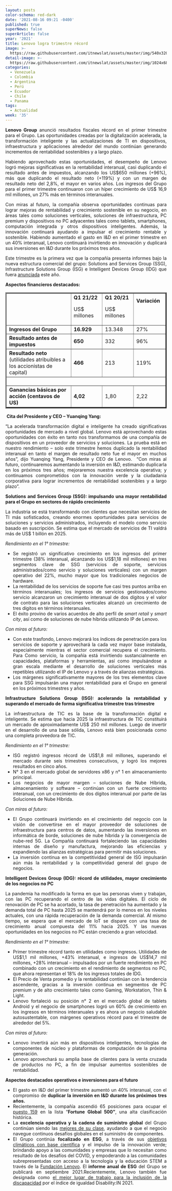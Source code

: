 ```yaml
---
layout: posts
color-schema: red-dark
date: '2021-08-16 09:21 -0400'
published: true
superNews: false
superArticle: false
year: '2021'
title: Lenovo logra trimestre récord
image: >-
  https://raw.githubusercontent.com/itnewslat/assets/master/img/540x320/Logro-gerencial-p.jpg
detail-image: >-
  https://raw.githubusercontent.com/itnewslat/assets/master/img/1024x680/Logro-gerencial-g.jpg
categories:
  - Venezuela
  - Colombia
  - Argentina
  - Perú
  - Ecuador
  - Chile
  - Panama
tags:
  - Actualidad
week: '35'
---
```

<p style="text-align: justify;"><strong>Lenovo Group</strong> anunció resultados fiscales récord en el primer trimestre para el Grupo. Las oportunidades creadas por la digitalización acelerada, la transformación inteligente y las actualizaciones de TI en dispositivos, infraestructura y aplicaciones alrededor del mundo continúan generando incrementos de rentabilidad sostenibles y a largo plazo.</p>
<p style="text-align: justify;">Habiendo aprovechado estas oportunidades, el desempeño de Lenovo logró mejoras significativas en la rentabilidad interanual, casi duplicando el resultado antes de impuestos, alcanzando los US$650 millones (+96%), más que duplicando el resultado neto (+119%) y con un margen de resultado neto del 2,8%, el mayor en varios años. Los ingresos del Grupo para el primer trimestre continuaron con un híper crecimiento de US$ 16,9 mil millones, un 27% más en términos interanuales.</p>
<p style="text-align: justify;">Con miras al futuro, la compañía observa oportunidades continuas para lograr mejoras de rentabilidad y crecimiento sostenible en su negocio, en áreas tales como soluciones verticales, soluciones de infraestructura, PC premium y dispositivos no PC adyacentes tales como tablets, smartphones, computación integrada y otros dispositivos inteligentes. Además, la innovación continuará ayudando a impulsar el crecimiento rentable y sostenible. Habiendo aumentado el gasto en I&amp;D en el primer trimestre en un 40% interanual, Lenovo continuará invirtiendo en innovación y duplicará sus inversiones en I&amp;D durante los próximos tres años.</p>
<p style="text-align: justify;">Este trimestre es la primera vez que la compañía presenta informes bajo la nueva estructura comercial del grupo: Solutions and Services Group (SSG), Infrastructure Solutions Group (ISG) e Intelligent Devices Group (IDG) que fuera <a href="https://news.lenovo.com/pressroom/press-releases/long-term-sustainable-growth-strategy-drives-record-results-for-second-consecutive-quarter/">anunciada</a> este año.</p>
<p style="text-align: justify;"><strong>Aspectos financieros destacados:</strong></p>

<table border="3" cellpadding="3">
<tbody>
<tr>
<td width="310">&nbsp;</td>
<td width="104"><strong>Q1 21/22</strong>

US$ millones</td>
<td width="104"><strong>Q1 20/21</strong>

US$ millones</td>
<td width="94"><strong>Variación</strong>

&nbsp;</td>
</tr>
<tr>
<td width="310"><strong>Ingresos del Grupo</strong></td>
<td width="104"><strong>16.929</strong></td>
<td width="104">13.348</td>
<td width="94">27%</td>
</tr>
<tr>
<td width="310"><strong>Resultado antes de impuestos</strong></td>
<td width="104"><strong>650</strong></td>
<td width="104">332</td>
<td width="94">96%</td>
</tr>
<tr>
<td width="310"><strong>Resultado neto </strong>(utilidades atribuibles a los accionistas de capital)</td>
<td width="104"><strong>466</strong></td>
<td width="104">213</td>
<td width="94">119%</td>
</tr>
<tr>
<td colspan="4" width="612">&nbsp;</td>
</tr>
<tr>
<td width="310"><strong>Ganancias básicas por acción (centavos de US)</strong></td>
<td width="104"><strong>4,02</strong></td>
<td width="104">1,80</td>
<td width="94">2,22</td>
</tr>
</tbody>
</table>
<p style="text-align: justify;"> <strong>Cita del Presidente y CEO – Yuanqing Yang:</strong></p>
<p style="text-align: justify;">“La acelerada transformación digital e inteligente ha creado significativas oportunidades de mercado a nivel global. Lenovo está aprovechando estas oportunidades con éxito en tanto nos transformamos de una compañía de dispositivos en un proveedor de servicios y soluciones. La prueba está en nuestro rendimiento – solo este trimestre hemos duplicado la rentabilidad interanual en tanto el margen de resultado neto fue el mayor en muchos años”, dijo Yuanqing Yang, Presidente y CEO de Lenovo.  “Con miras al futuro, continuaremos aumentando la inversión en I&amp;D, estimando duplicarla en los próximos tres años; mejoraremos nuestra excelencia operativa; y continuamos comprometidos con la innovación verde y la ciudadanía corporativa para lograr incrementos de rentabilidad sostenibles y a largo plazo”.</p>
<p style="text-align: justify;"><strong>Solutions and Services Group (SSG): impulsando una mayor rentabilidad para el Grupo en sectores de rápido crecimiento</strong></p>
<p style="text-align: justify;">La industria se está transformando con clientes que necesitan servicios de TI más sofisticados, creando enormes oportunidades para servicios de soluciones y servicios administrados, incluyendo el modelo como servicio basado en suscripción. Se estima que el mercado de servicios de TI valdrá más de US$ 1 billón en 2025.</p>
<p style="text-align: justify;"><em>Rendimiento en el 1° trimestre:</em></p>

<ul style="text-align: justify;">
	<li>Se registró un significativo crecimiento en los ingresos del primer trimestre (38% interanual, alcanzando los US$1,18 mil millones) en tres segmentos clave de SSG (servicios de soporte, servicios administrados/como servicio y soluciones verticales) con un margen operativo del 22%, mucho mayor que los tradicionales negocios de hardware.</li>
	<li>La rentabilidad de los servicios de soporte fue casi tres puntos arriba en términos interanuales; los ingresos de servicios gestionados/como servicio alcanzaron un crecimiento interanual de dos dígitos y el valor de contrato para las soluciones verticales alcanzó un crecimiento de tres dígitos en términos interanuales.</li>
	<li>El éxito provino de varios acuerdos de alto perfil de <em>smart retail</em> y <em>smart city</em>, así como de soluciones de nube híbrida utilizando IP de Lenovo.</li>
</ul>
<p style="text-align: justify;"><em>Con miras al futuro:</em></p>

<ul style="text-align: justify;">
	<li>Con este trasfondo, Lenovo mejorará los índices de penetración para los servicios de soporte y aprovechará la cada vez mayor base instalada, especialmente mientras el sector comercial recupera el crecimiento. Para Como servicio, la compañía está invirtiendo sustancialmente en capacidades, plataformas y herramientas, así como impulsándose a gran escala mediante el desarrollo de soluciones verticales más repetibles utilizando el IP de Lenovo y a través de alianzas estratégicas.</li>
	<li>Los márgenes significativamente mayores de los tres elementos clave para SSG impulsarán una mayor rentabilidad para el Grupo en general en los próximos trimestres y años.</li>
</ul>
<p style="text-align: justify;"><strong>Infrastructure Solutions Group (ISG): acelerando la rentabilidad y superando el mercado de forma significativa trimestre tras trimestre</strong></p>
<p style="text-align: justify;">La infraestructura de TIC es la base de la transformación digital e inteligente. Se estima que hacia 2025 la infraestructura de TIC constituirá un mercado de aproximadamente US$ 250 mil millones. Luego de invertir en el desarrollo de una base sólida, Lenovo está bien posicionada como una completa proveedora de TIC.</p>
<p style="text-align: justify;"><em>Rendimiento en el 1° trimestre:</em></p>

<ul style="text-align: justify;">
	<li>ISG registró ingresos récord de US$1,8 mil millones, superando el mercado durante seis trimestres consecutivos, y logró los mejores resultados en cinco años.</li>
	<li>N° 3 en el mercado global de servidores x86 y n° 1 en almacenamiento principal.</li>
	<li>Los negocios de mayor margen – soluciones de Nube Híbrida, almacenamiento y software – continúan con un fuerte crecimiento interanual, con un crecimiento de dos dígitos interanual por parte de las Soluciones de Nube Híbrida.</li>
</ul>
<p style="text-align: justify;"><em>Con miras al futuro:</em></p>

<ul style="text-align: justify;">
	<li>El Grupo continuará invirtiendo en el crecimiento del negocio con la visión de convertirse en el mayor proveedor de soluciones de infraestructura para centros de datos, aumentando las inversiones en informática de borde, soluciones de nube híbrida y la convergencia de nube-red 5G. La Compañía continuará fortaleciendo las capacidades internas de diseño y manufactura, mejorando las eficiencias y expandiendo las alianzas estratégicas para permitir más soluciones.</li>
	<li>La inversión continua en la competitividad general de ISG impulsarán aún más la rentabilidad y la competitividad general del grupo de negocios.</li>
</ul>
<p style="text-align: justify;"><strong>Intelligent Devices Group (IDG): récord de utilidades, mayor crecimiento de los negocios no PC</strong></p>
<p style="text-align: justify;">La pandemia ha modificado la forma en que las personas viven y trabajan, con las PC recuperando el centro de las vidas digitales. El ciclo de renovación de PC se ha acortado, la tasa de penetración ha aumentado y la demanda total de PC hasta 2025 se mantendrá por lo menos en los niveles actuales, con una rápida recuperación de la demanda comercial. Al mismo tiempo, se espera que el mercado de IoT se dispare con una tasa de crecimiento anual compuesta del 11% hacia 2025. Y las nuevas oportunidades en los negocios no PC están creciendo a gran velocidad.</p>
<p style="text-align: justify;"><em>Rendimiento en el 1° trimestre:</em></p>

<ul style="text-align: justify;">
	<li>Primer trimestre récord tanto en utilidades como ingresos. Utilidades de US$1,1 mil millones, +43% interanual, e ingresos de US$14,7 mil millones, +28% interanual – impulsados por un fuerte rendimiento en PC combinado con un crecimiento en el rendimiento de segmentos no PC, que ahora representan el 18% de los ingresos totales de IDG.</li>
	<li>El Precio de Venta promedio y la rentabilidad continúan con la tendencia ascendente, gracias a la inversión continua en segmentos de PC premium y de alto crecimiento tales como Gaming, Workstation, Thin &amp; Light.</li>
	<li>Lenovo fortaleció su posición n° 2 en el mercado global de tablets Android y el negocio de smartphones logró un 60% de crecimiento en los ingresos en términos interanuales y es ahora un negocio saludable autosustentable, con márgenes operativos récord para el trimestre de alrededor del 5%.</li>
</ul>
<p style="text-align: justify;"><em>Con miras al futuro:</em></p>

<ul style="text-align: justify;">
	<li>Lenovo invertirá aún más en dispositivos inteligentes, tecnologías de componentes de núcleo y plataformas de computación de la próxima generación.</li>
	<li>Lenovo aprovechará su amplia base de clientes para la venta cruzada de productos no PC, a fin de impulsar aumentos sostenibles de rentabilidad.</li>
</ul>
<p style="text-align: justify;"><strong>Aspectos destacados operativos e inversiones para el futuro</strong></p>

<ul>
	<li style="text-align: justify;">El gasto en I&amp;D del primer trimestre aumentó un 40% interanual, con el compromiso de <strong>duplicar la inversión en I&amp;D durante los próximos tres años.</strong></li>
	<li style="text-align: justify;">Recientemente, la compañía ascendió 65 posiciones para ocupar el <a href="https://news.lenovo.com/pressroom/press-releases/lenovo-climbs-to-159-on-fortune-global-500-list/">puesto 159</a> en la lista “<strong>Fortune Global 500”</strong>, una alta clasificación histórica.</li>
	<li style="text-align: justify;">La <strong>excelencia operativa y la cadena de suministro global</strong> del Grupo continúan siendo las <a href="https://news.lenovo.com/pressroom/press-releases/lenovo-ranked-16-in-gartners-2021-top-25-global-supply-chain/">mejores de su clase</a>, ayudando a que el negocio navegue continuos desafíos globales en el suministro de componentes.</li>
	<li style="text-align: justify;">El Grupo continúa <strong>focalizado en</strong> <strong>ESG</strong>, a través de sus <a href="https://news.lenovo.com/pressroom/press-releases/new-ambitious-science-based-esg-targets-10-year-sustainability-milestones/">objetivos climáticos con base científica</a> y el impulso de la innovación verde; brindando apoyo a las comunidades y empresas que lo necesitan como resultado de los desafíos del COVID, y empoderando a las comunidades subrepresentadas con acceso a la tecnología y la educación STEM a través de la <a href="https://www.lenovo.com/us/en/about/foundation/">Fundación Lenovo</a>. El <strong>informe anual de ESG</strong> del Grupo se publicará en septiembre 2021.Recientemente, Lenovo también fue designada como <a href="https://news.lenovo.com/pressroom/press-releases/best-workplace-for-disability-inclusion-scores-100/">el mejor lugar de trabajo para la inclusión de la discapacidad</a> por el índice de igualdad Disability:IN 2021.</li>
</ul>
